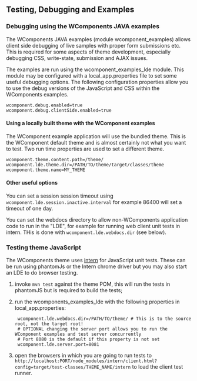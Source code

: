 ## Testing, Debugging and Examples

### Debugging using the WComponents JAVA examples

The WComponents JAVA examples (module wcomponent_examples) allows client side debugging of live samples with proper form
submissions etc. This is required for some aspects of theme development, especially debugging CSS, write-state,
submission and AJAX issues.

The examples are run using the wcomponent_examples_lde module. This module may be configured with a local_app.properties
file to set some useful debugging options. The following configuration properties allow you to use the debug versions of
the JavaScript and CSS within the WComponents examples.

    wcomponent.debug.enabled=true
    wcomponent.debug.clientSide.enabled=true

#### Using a locally built theme with the WComponent examples

The WComponent example application will use the bundled theme. This is the WComponent default theme and is almost
certainly not what you want to test. Two run time properties are used to set a different theme.

    wcomponent.theme.content.path=/theme/
    wcomponent.lde.theme.dir=/PATH/TO/theme/target/classes/theme
    wcomponent.theme.name=MY_THEME

#### Other useful options

You can set a session session timeout using `wcomponent.lde.session.inactive.interval` for example 86400 will set a
timeout of one day.

You can set the webdocs directory to allow non-WComponents application code to run in the "LDE", for example for
running web client unit tests in intern. THis is done with `wcomponent.lde.webdocs.dir` (see below).

### Testing theme JavaScript

The WComponents theme uses [intern](https://theintern.github.io/) for JavaScript unit tests. These can be run using
phantomJs or the Intern chrome driver but you may also start an LDE to do browser testing.

1. invoke `mvn test` against the theme POM, this will run the tests in phantomJS but is required to build the tests;
2. run the wcomponents_examples_lde with the following properties in local_app.properties:

        wcomponent.lde.webdocs.dir=/PATH/TO/theme/ # This is to the source root, not the target root!
        # OPTIONAL changing the server port allows you to run the WComponent examples and test server concurrently
        # Port 8080 is the default if this property is not set
        wcomponent.lde.server.port=8081

3. open the browsers in which you are going to run tests to
  `http://localhost:PORT/node_modules/intern/client.html?config=target/test-classes/THEME_NAME/intern` to load the
  client test runner.
